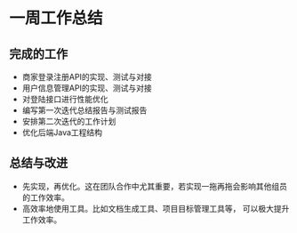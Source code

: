 # 一周工作总结

## 完成的工作

* 商家登录注册API的实现、测试与对接
* 用户信息管理API的实现、测试与对接
* 对登陆接口进行性能优化
* 编写第一次迭代总结报告与测试报告
* 安排第二次迭代的工作计划
* 优化后端Java工程结构

## 总结与改进

* 先实现，再优化。这在团队合作中尤其重要，若实现一拖再拖会影响其他组员的工作效率。
* 高效率地使用工具。比如文档生成工具、项目目标管理工具等， 可以极大提升工作效率。
